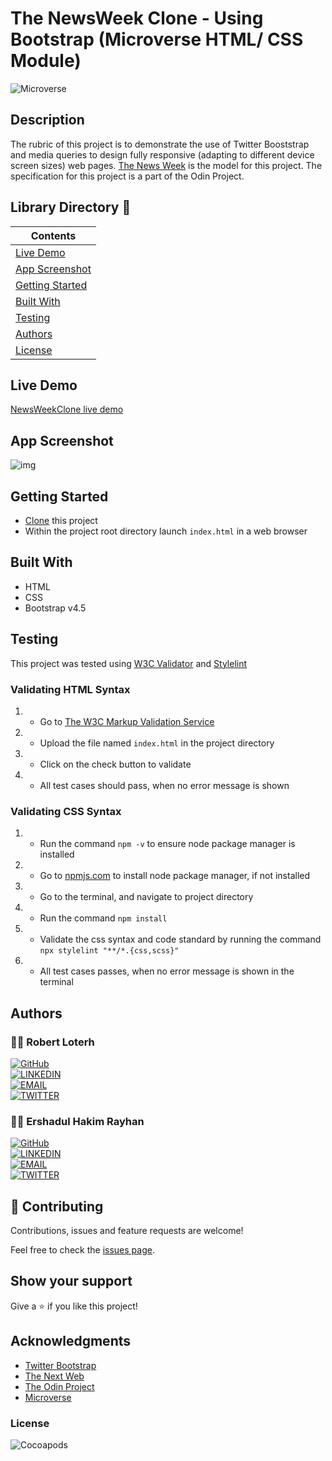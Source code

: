 # The NewsWeek Clone - Using Bootstrap (Microverse HTML/ CSS Module)

![Microverse](https://img.shields.io/badge/-Microverse-007bff?style=for-the-badge)


## Description
The rubric of this project is to demonstrate the use of Twitter Booststrap and media queries to design fully responsive (adapting to different device screen sizes) web pages. [The News Week](https://www.newsweek.com/) is the model for this project. The specification for this project is a part of the Odin Project.


## Library Directory 📙

| Contents                  |
| ------------------------- |
| [Live Demo](#live-demo) |
| [App Screenshot](#app-screenshot) |
| [Getting Started](#getting-started)   |
| [Built With](#built-with)   |
| [Testing](#testing)   |
| [Authors](#authors)       |
| [License](#license)       |



## Live Demo
[NewsWeekClone live demo](https://dreamy-fermi-2a08f5.netlify.app/)


## App Screenshot
![img](screenshot.png)


## Getting Started

- [Clone](https://github.com/rloterh/NewsWeekClone.git) this project
- Within the project root directory launch `index.html` in a web browser


## Built With

- HTML
- CSS
- Bootstrap v4.5


## Testing

This project was tested using [W3C Validator](https://validator.w3.org/) and [Stylelint](https://stylelint.io/)
 

### Validating HTML Syntax

1. - Go to [The W3C Markup Validation Service](https://validator.w3.org/#validate_by_upload)
2. - Upload the file named `index.html` in the project directory
3. - Click on the check button to validate
4. - All test cases should pass, when no error message is shown 

### Validating CSS Syntax

1. - Run the command `npm -v` to ensure node package manager is installed
2. - Go to [npmjs.com](https://www.npmjs.com/get-npm) to install node package manager, if not installed
3. - Go to the terminal, and navigate to project directory
4. - Run the command `npm install`
5. - Validate the css syntax and code standard by running the command `npx stylelint "**/*.{css,scss}"`
6. - All test cases passes, when no error message is shown in the terminal


## Authors

### 👨‍💻 Robert Loterh

[![GitHub](https://img.shields.io/badge/-GitHub-000?style=for-the-badge&logo=GitHub&logoColor=white)](https://github.com/rloterh) <br>
[![LINKEDIN](https://img.shields.io/badge/-LINKEDIN-0077B5?style=for-the-badge&logo=Linkedin&logoColor=white)](https://www.linkedin.com/in/robert-loterh/) <br>
[![EMAIL](https://img.shields.io/badge/-EMAIL-D14836?style=for-the-badge&logo=Mail.Ru&logoColor=white)](mailto:rloterh@gmail.com) <br>
[![TWITTER](https://img.shields.io/badge/-TWITTER-1DA1F2?style=for-the-badge&logo=Twitter&logoColor=white)](https://twitter.com/RLoterh) <br>


 ### 👨‍💻 Ershadul Hakim Rayhan

[![GitHub](https://img.shields.io/badge/-GitHub-000?style=for-the-badge&logo=GitHub&logoColor=white)](https://github.com/Aershadul1)<br>
[![LINKEDIN](https://img.shields.io/badge/-LINKEDIN-0077B5?style=for-the-badge&logo=Linkedin&logoColor=white)](https://www.linkedin.com/in/ershadul-hakim-rayhan-a5a17649/) <br>
[![EMAIL](https://img.shields.io/badge/-EMAIL-D14836?style=for-the-badge&logo=Mail.Ru&logoColor=white)](mailto:ershadul.rayhan@gmail.com) <br>
[![TWITTER](https://img.shields.io/badge/-TWITTER-1DA1F2?style=for-the-badge&logo=Twitter&logoColor=white)](https://twitter.com/ErshadulRayhan)<br>


## 🤝 Contributing

Contributions, issues and feature requests are welcome!

Feel free to check the [issues page](https://github.com/rloterh/NewsWeekClone/issues/new).


## Show your support

Give a ⭐️ if you like this project!

## Acknowledgments
- [Twitter Bootstrap](https://getbootstrap.com/)
- [The Next Web](https://www.newsweek.com/)
- [The Odin Project](https://www.theodinproject.com/)
- [Microverse](https://www.microverse.org/)


### License

![Cocoapods](https://img.shields.io/cocoapods/l/AFNetworking?color=red&style=for-the-badge)
